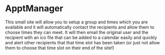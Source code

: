 # ApptManager
This small site will allow you to setup a group and times which you are available and it will automatically contact the recipients and allow them to choose times they can meet. It will then email the original user and the recipient with an ico file that can be added to a calendar easily and quickly and alert other recipients that that time slot has been taken (or just not allow them to choose that time slot on their end of the site!)
